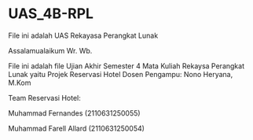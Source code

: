 # UAS_4B-RPL
File ini adalah UAS Rekayasa Perangkat Lunak

Assalamualaikum Wr. Wb.

File ini adalah file Ujian Akhir Semester 4 Mata Kuliah Rekaysa Perangkat Lunak yaitu Projek Reservasi Hotel
Dosen Pengampu: Nono Heryana, M.Kom

Team Reservasi Hotel:

Muhammad Fernandes (2110631250055)

Muhammad Farell Allard (2110631250054)
